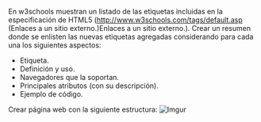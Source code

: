 En w3schools muestran un listado de las etiquetas incluidas en la especificación de HTML5 (http://www.w3schools.com/tags/default.asp (Enlaces a un sitio externo.)Enlaces a un sitio externo.). Crear un resumen donde se enlisten las nuevas etiquetas agregadas considerando para cada una los siguientes aspectos:

- Etiqueta.
- Definición y uso.
- Navegadores que la soportan.
- Principales atributos (con su descripción).
- Ejemplo de código.

Crear página web con la siguiente estructura:
![Imgur](https://imgur.com/2LVHyeT)
